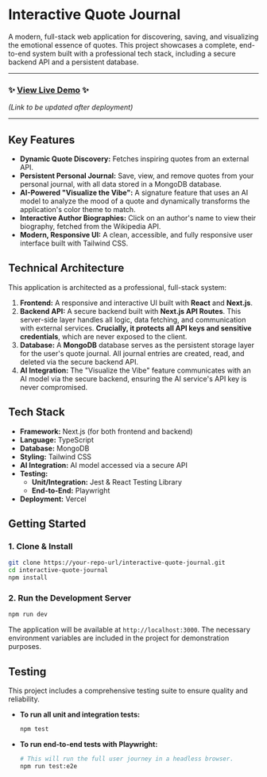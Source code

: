 # Interactive Quote Journal

A modern, full-stack web application for discovering, saving, and visualizing the emotional essence of quotes. This project showcases a complete, end-to-end system built with a professional tech stack, including a secure backend API and a persistent database.

---

### ✨ [View Live Demo](https://your-deployment-link-here.com) ✨

*(Link to be updated after deployment)*

---

## Key Features

*   **Dynamic Quote Discovery:** Fetches inspiring quotes from an external API.
*   **Persistent Personal Journal:** Save, view, and remove quotes from your personal journal, with all data stored in a MongoDB database.
*   **AI-Powered "Visualize the Vibe":** A signature feature that uses an AI model to analyze the mood of a quote and dynamically transforms the application's color theme to match.
*   **Interactive Author Biographies:** Click on an author's name to view their biography, fetched from the Wikipedia API.
*   **Modern, Responsive UI:** A clean, accessible, and fully responsive user interface built with Tailwind CSS.

## Technical Architecture

This application is architected as a professional, full-stack system:

1.  **Frontend:** A responsive and interactive UI built with **React** and **Next.js**.
2.  **Backend API:** A secure backend built with **Next.js API Routes**. This server-side layer handles all logic, data fetching, and communication with external services. **Crucially, it protects all API keys and sensitive credentials**, which are never exposed to the client.
3.  **Database:** A **MongoDB** database serves as the persistent storage layer for the user's quote journal. All journal entries are created, read, and deleted via the secure backend API.
4.  **AI Integration:** The "Visualize the Vibe" feature communicates with an AI model via the secure backend, ensuring the AI service's API key is never compromised.

## Tech Stack

*   **Framework:** Next.js (for both frontend and backend)
*   **Language:** TypeScript
*   **Database:** MongoDB
*   **Styling:** Tailwind CSS
*   **AI Integration:** AI model accessed via a secure API
*   **Testing:**
    *   **Unit/Integration:** Jest & React Testing Library
    *   **End-to-End:** Playwright
*   **Deployment:** Vercel

## Getting Started

### 1. Clone & Install

```bash
git clone https://your-repo-url/interactive-quote-journal.git
cd interactive-quote-journal
npm install
```

### 2. Run the Development Server

```bash
npm run dev
```

The application will be available at `http://localhost:3000`. The necessary environment variables are included in the project for demonstration purposes.

## Testing

This project includes a comprehensive testing suite to ensure quality and reliability.

*   **To run all unit and integration tests:**
    ```bash
    npm test
    ```
*   **To run end-to-end tests with Playwright:**
    ```bash
    # This will run the full user journey in a headless browser.
    npm run test:e2e
